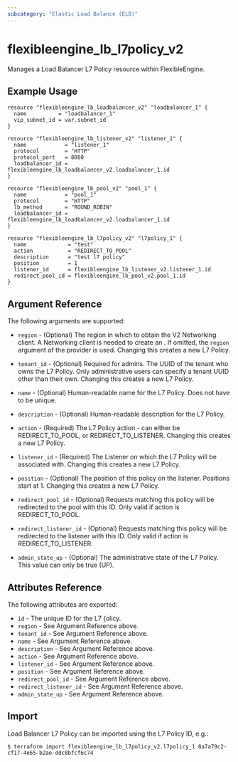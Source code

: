 ```yaml
---
subcategory: "Elastic Load Balance (ELB)"
---
```


# flexibleengine\_lb\_l7policy\_v2

Manages a Load Balancer L7 Policy resource within FlexibleEngine.

## Example Usage

```hcl
resource "flexibleengine_lb_loadbalancer_v2" "loadbalancer_1" {
  name          = "loadbalancer_1"
  vip_subnet_id = var.subnet_id
}

resource "flexibleengine_lb_listener_v2" "listener_1" {
  name            = "listener_1"
  protocol        = "HTTP"
  protocol_port   = 8080
  loadbalancer_id = flexibleengine_lb_loadbalancer_v2.loadbalancer_1.id
}

resource "flexibleengine_lb_pool_v2" "pool_1" {
  name            = "pool_1"
  protocol        = "HTTP"
  lb_method       = "ROUND_ROBIN"
  loadbalancer_id = flexibleengine_lb_loadbalancer_v2.loadbalancer_1.id
}

resource "flexibleengine_lb_l7policy_v2" "l7policy_1" {
  name             = "test"
  action           = "REDIRECT_TO_POOL"
  description      = "test l7 policy"
  position         = 1
  listener_id      = flexibleengine_lb_listener_v2.listener_1.id
  redirect_pool_id = flexibleengine_lb_pool_v2.pool_1.id
}
```

## Argument Reference

The following arguments are supported:

* `region` - (Optional) The region in which to obtain the V2 Networking client.
    A Networking client is needed to create an . If omitted, the
    `region` argument of the provider is used. Changing this creates a new
    L7 Policy.

* `tenant_id` - (Optional) Required for admins. The UUID of the tenant who owns
    the L7 Policy.  Only administrative users can specify a tenant UUID
    other than their own. Changing this creates a new L7 Policy.

* `name` - (Optional) Human-readable name for the L7 Policy. Does not have
    to be unique.

* `description` - (Optional) Human-readable description for the L7 Policy.

* `action` - (Required) The L7 Policy action - can either be REDIRECT\_TO\_POOL,
    or REDIRECT\_TO\_LISTENER. Changing this creates a new L7 Policy.

* `listener_id` - (Required) The Listener on which the L7 Policy will be associated with.
    Changing this creates a new L7 Policy.

* `position` - (Optional) The position of this policy on the listener. Positions start at 1. Changing this creates a new L7 Policy.

* `redirect_pool_id` - (Optional) Requests matching this policy will be redirected to the
    pool with this ID. Only valid if action is REDIRECT\_TO\_POOL.

* `redirect_listener_id` - (Optional) Requests matching this policy will be redirected to the listener with this ID. Only valid if action is REDIRECT\_TO\_LISTENER.

* `admin_state_up` - (Optional) The administrative state of the L7 Policy.
    This value can only be true (UP).

## Attributes Reference

The following attributes are exported:

* `id` - The unique ID for the L7 {olicy.
* `region` - See Argument Reference above.
* `tenant_id` - See Argument Reference above.
* `name` - See Argument Reference above.
* `description` - See Argument Reference above.
* `action` - See Argument Reference above.
* `listener_id` - See Argument Reference above.
* `position` - See Argument Reference above.
* `redirect_pool_id` - See Argument Reference above.
* `redirect_listener_id` - See Argument Reference above.
* `admin_state_up` - See Argument Reference above.

## Import

Load Balancer L7 Policy can be imported using the L7 Policy ID, e.g.:

```
$ terraform import flexibleengine_lb_l7policy_v2.l7policy_1 8a7a79c2-cf17-4e65-b2ae-ddc8bfcf6c74
```
